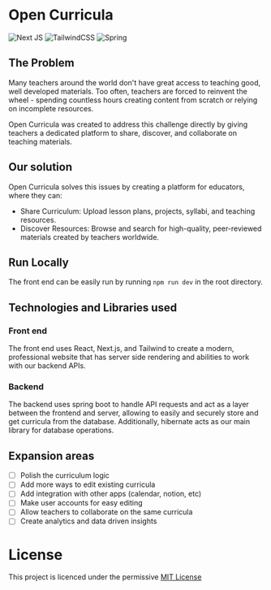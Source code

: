# Open Curricula
![Next JS](https://img.shields.io/badge/Next-black?style=for-the-badge&logo=next.js&logoColor=white) ![TailwindCSS](https://img.shields.io/badge/tailwindcss-%2338B2AC.svg?style=for-the-badge&logo=tailwind-css&logoColor=white) ![Spring](https://img.shields.io/badge/spring-%236DB33F.svg?style=for-the-badge&logo=spring&logoColor=white)
## The Problem
Many teachers around the world don't have great access to teaching good, well developed materials. Too often, teachers are forced to reinvent the wheel - spending countless hours creating content from scratch or relying on incomplete resources. 

Open Curricula was created to address this challenge directly by giving teachers a dedicated platform to share, discover, and collaborate on teaching materials.
## Our solution
Open Curricula solves this issues by creating a platform for educators, where they can:

- Share Curriculum: Upload lesson plans, projects, syllabi, and teaching resources.
- Discover Resources: Browse and search for high-quality, peer-reviewed materials created by teachers worldwide.

## Run Locally
The front end can be easily run by running `npm run dev` in the root directory.

## Technologies and Libraries used
### Front end
The front end uses React, Next.js, and Tailwind to create a modern, professional website that has server side rendering and abilities to work with our backend APIs.

### Backend

The backend uses spring boot to handle API requests and act as a layer between the frontend and server, allowing to easily and securely store and get curricula from the database. Additionally, hibernate acts as our main library for database operations.


## Expansion areas
 - [ ] Polish the curriculum logic
 - [ ] Add more ways to edit existing curricula
 - [ ] Add integration with other apps (calendar, notion, etc)
 - [ ] Make user accounts for easy editing
 - [ ] Allow teachers to collaborate on the same curricula
 - [ ] Create analytics and data driven insights
# License
This project is licenced under the permissive [MIT License](https://github.com/bhaditya-cs/opencurricula/blob/main/LICENSE)

